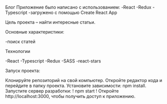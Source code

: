 Блог
Приложение было написано с использованием:
 -React
 -Redux
 -Typescript 
 -загружено с помощью Create React App

Цель проекта – найти интересные статьи.

Основные характеристики:

-поиск статей

Технологии

-React
-Typescript
-Redux
-SASS
-react-stars

Запуск проекта:

Клонируйте репозиторий на свой компьютер.
Откройте  редактор кода и перейдите в папку проекта.
Установите зависимости: npm install.
Запустите сервер разработки: ! npm start !
Откройте http://localhost:3000, чтобы получить доступ к приложению.
